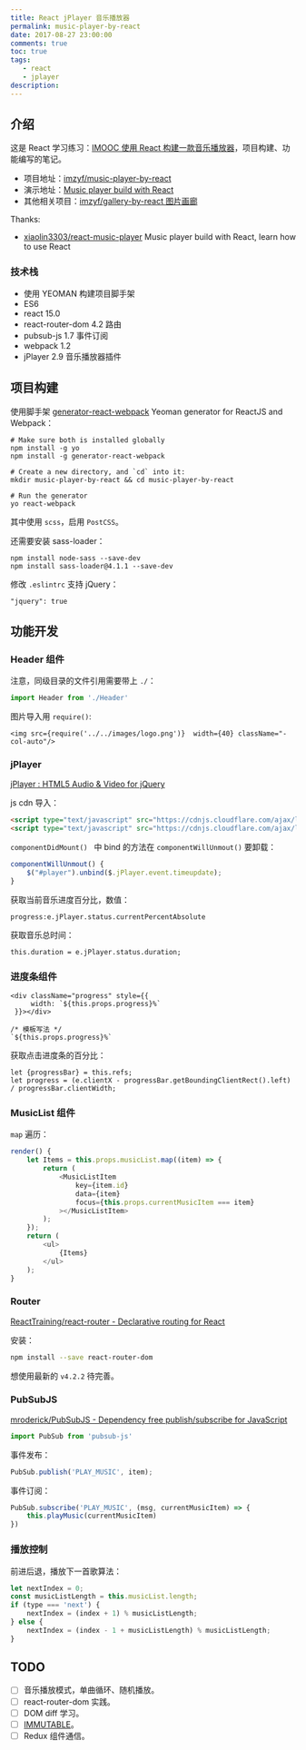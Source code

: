```yaml
---
title: React jPlayer 音乐播放器
permalink: music-player-by-react
date: 2017-08-27 23:00:00
comments: true
toc: true
tags:
   - react
   - jplayer
description:
---
```


## 介绍
这是 React 学习练习：[IMOOC 使用 React 构建一款音乐播放器](http://www.imooc.com/learn/868)，项目构建、功能编写的笔记。

- 项目地址：[imzyf/music-player-by-react](https://github.com/imzyf/music-player-by-react)
- 演示地址：[Music player build with React](https://imzyf.github.io/music-player-by-react/)
- 其他相关项目：[imzyf/gallery-by-react 图片画廊](https://github.com/imzyf/gallery-by-react)

Thanks:
- [xiaolin3303/react-music-player](https://github.com/xiaolin3303/react-music-player) Music player build with React, learn how to use React

### 技术栈
- 使用 YEOMAN 构建项目脚手架
- ES6
- react 15.0
- react-router-dom 4.2 路由
- pubsub-js 1.7 事件订阅
- webpack 1.2
- jPlayer 2.9 音乐播放器插件

<!-- more -->

## 项目构建
使用脚手架 [generator-react-webpack](https://github.com/react-webpack-generators/generator-react-webpack) Yeoman generator for ReactJS and Webpack：
```
# Make sure both is installed globally
npm install -g yo
npm install -g generator-react-webpack

# Create a new directory, and `cd` into it:
mkdir music-player-by-react && cd music-player-by-react

# Run the generator
yo react-webpack
```

其中使用 `scss`，启用 `PostCSS`。

还需要安装 sass-loader：
```
npm install node-sass --save-dev
npm install sass-loader@4.1.1 --save-dev
```

修改 `.eslintrc` 支持 jQuery：
```
"jquery": true
```

## 功能开发
### Header 组件
注意，同级目录的文件引用需要带上 `./`：
```javascript
import Header from './Header'
```

图片导入用 `require()`:
```
<img src={require('../../images/logo.png')}  width={40} className="-col-auto"/>
```

### jPlayer
[jPlayer : HTML5 Audio & Video for jQuery](http://jplayer.org/)

js cdn 导入：
```html
<script type="text/javascript" src="https://cdnjs.cloudflare.com/ajax/libs/jquery/3.1.1/jquery.min.js"></script>
<script type="text/javascript" src="https://cdnjs.cloudflare.com/ajax/libs/jplayer/2.9.2/jplayer/jquery.jplayer.min.js"></script>
```

`componentDidMount() ` 中 bind 的方法在 `componentWillUnmout()` 要卸载：
```javascript
componentWillUnmout() {
    $("#player").unbind($.jPlayer.event.timeupdate);
}
```

获取当前音乐进度百分比，数值：
```
progress:e.jPlayer.status.currentPercentAbsolute
```

获取音乐总时间：
```
this.duration = e.jPlayer.status.duration;
```

### 进度条组件
```
<div className="progress" style={{
     width: `${this.props.progress}%`
 }}></div>
```
```
/* 模板写法 */
`${this.props.progress}%`
```

获取点击进度条的百分比：
```
let {progressBar} = this.refs;
let progress = (e.clientX - progressBar.getBoundingClientRect().left) / progressBar.clientWidth;
```

### MusicList 组件
`map` 遍历：
```javascript
render() {
    let Items = this.props.musicList.map((item) => {
        return (
            <MusicListItem
                key={item.id}
                data={item}
                focus={this.props.currentMusicItem === item}
            ></MusicListItem>
        );
    });
    return (
        <ul>
            {Items}
        </ul>
    );
}
```

### Router
[ReactTraining/react-router - Declarative routing for React](https://github.com/ReactTraining/react-router)

安装：
```bash
npm install --save react-router-dom
```

想使用最新的 `v4.2.2` 待完善。

### PubSubJS
[mroderick/PubSubJS - Dependency free publish/subscribe for JavaScript](https://github.com/mroderick/PubSubJS)

```javascript
import PubSub from 'pubsub-js'
```

事件发布：
```javascript
PubSub.publish('PLAY_MUSIC', item);
```

事件订阅：
```javascript
PubSub.subscribe('PLAY_MUSIC', (msg, currentMusicItem) => {
    this.playMusic(currentMusicItem)
})
```

### 播放控制
前进后退，播放下一首歌算法：
```javascript
let nextIndex = 0;
const musicListLength = this.musicList.length;
if (type === 'next') {
    nextIndex = (index + 1) % musicListLength;
} else {
    nextIndex = (index - 1 + musicListLength) % musicListLength;
}
```

## TODO
- [ ] 音乐播放模式，单曲循环、随机播放。
- [ ] react-router-dom 实践。
- [ ] DOM diff 学习。
- [ ] [IMMUTABLE](https://facebook.github.io/immutable-js/)。
- [ ] Redux 组件通信。